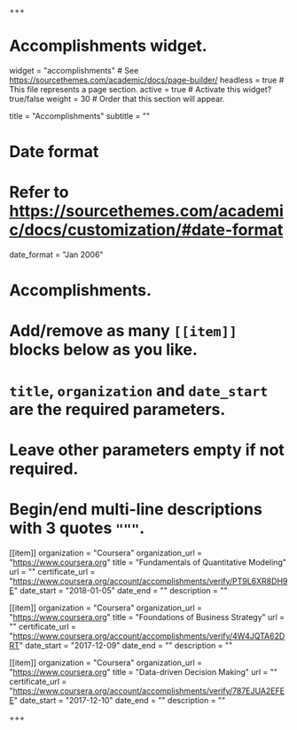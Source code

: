 +++
# Accomplishments widget.
widget = "accomplishments"  # See https://sourcethemes.com/academic/docs/page-builder/
headless = true  # This file represents a page section.
active = true  # Activate this widget? true/false
weight = 30  # Order that this section will appear.

title = "Accomplish&shy;ments"
subtitle = ""

# Date format
#   Refer to https://sourcethemes.com/academic/docs/customization/#date-format
date_format = "Jan 2006"

# Accomplishments.
#   Add/remove as many `[[item]]` blocks below as you like.
#   `title`, `organization` and `date_start` are the required parameters.
#   Leave other parameters empty if not required.
#   Begin/end multi-line descriptions with 3 quotes `"""`.

[[item]]
  organization = "Coursera"
  organization_url = "https://www.coursera.org"
  title = "Fundamentals of Quantitative Modeling"
  url = ""
  certificate_url = "https://www.coursera.org/account/accomplishments/verify/PT9L6XR8DH9E"
  date_start = "2018-01-05"
  date_end = ""
  description = ""

[[item]]
  organization = "Coursera"
  organization_url = "https://www.coursera.org"
  title = "Foundations of Business Strategy"
  url = ""
  certificate_url = "https://www.coursera.org/account/accomplishments/verify/4W4JQTA62DRT"
  date_start = "2017-12-09"
  date_end = ""
  description = ""

[[item]]
  organization = "Coursera"
  organization_url = "https://www.coursera.org"
  title = "Data-driven Decision Making"
  url = ""
  certificate_url = "https://www.coursera.org/account/accomplishments/verify/787EJUA2EFEE"
  date_start = "2017-12-10"
  date_end = ""
  description = ""


+++
